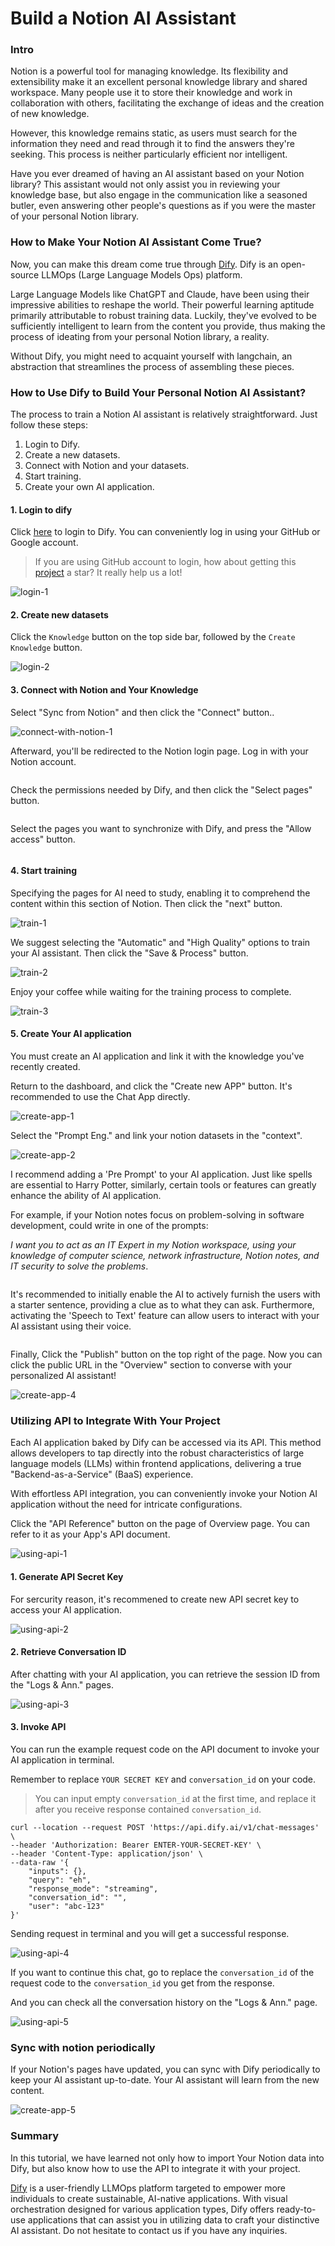 # Build a Notion AI Assistant

### Intro[​](https://wsyfin.com/notion-dify#intro) <a href="#intro" id="intro"></a>

Notion is a powerful tool for managing knowledge. Its flexibility and extensibility make it an excellent personal knowledge library and shared workspace. Many people use it to store their knowledge and work in collaboration with others, facilitating the exchange of ideas and the creation of new knowledge.

However, this knowledge remains static, as users must search for the information they need and read through it to find the answers they're seeking. This process is neither particularly efficient nor intelligent.

Have you ever dreamed of having an AI assistant based on your Notion library? This assistant would not only assist you in reviewing your knowledge base, but also engage in the communication like a seasoned butler, even answering other people's questions as if you were the master of your personal Notion library.

### How to Make Your Notion AI Assistant Come True?[​](https://wsyfin.com/notion-dify#how-to-make-your-notion-ai-assistant-come-true) <a href="#how-to-make-your-notion-ai-assistant-come-true" id="how-to-make-your-notion-ai-assistant-come-true"></a>

Now, you can make this dream come true through [Dify](https://dify.ai/). Dify is an open-source LLMOps (Large Language Models Ops) platform.

Large Language Models like ChatGPT and Claude, have been using their impressive abilities to reshape the world. Their powerful learning aptitude primarily attributable to robust training data. Luckily, they've evolved to be sufficiently intelligent to learn from the content you provide, thus making the process of ideating from your personal Notion library, a reality.

Without Dify, you might need to acquaint yourself with langchain, an abstraction that streamlines the process of assembling these pieces.

### How to Use Dify to Build Your Personal Notion AI Assistant?[​](https://wsyfin.com/notion-dify#how-to-use-dify-to-build-your-own-ai-assistant) <a href="#how-to-use-dify-to-build-your-own-ai-assistant" id="how-to-use-dify-to-build-your-own-ai-assistant"></a>

The process to train a Notion AI assistant is relatively straightforward. Just follow these steps:

1. Login to Dify.
2. Create a new datasets.
3. Connect with Notion and your datasets.
4. Start training.
5. Create your own AI application.

#### 1. Login to dify[​](https://wsyfin.com/notion-dify#1-login-to-dify) <a href="#id-1-login-to-dify" id="id-1-login-to-dify"></a>

Click [here](https://dify.ai/) to login to Dify. You can conveniently log in using your GitHub or Google account.

> If you are using GitHub account to login, how about getting this [project](https://github.com/langgenius/dify) a star? It really help us a lot!

![login-1](https://pan.wsyfin.com/f/ERGcp/login-1.png)

#### 2. Create new datasets[​](https://wsyfin.com/notion-dify#2-create-a-new-datasets)[​](https://wsyfin.com/notion-dify#2-create-a-new-datasets)

Click the `Knowledge` button on the top side bar, followed by the `Create Knowledge` button.

![login-2](https://pan.wsyfin.com/f/G6ziA/login-2.png)

#### 3. Connect with Notion and Your Knowledge[​](https://wsyfin.com/notion-dify#3-connect-with-notion-and-datasets)

Select "Sync from Notion" and then click the "Connect" button..

![connect-with-notion-1](https://pan.wsyfin.com/f/J6WsK/connect-with-notion-1.png)

Afterward, you'll be redirected to the Notion login page. Log in with your Notion account.

<figure><img src="https://pan.wsyfin.com/f/KrEi4/connect-with-notion-2.png" alt=""><figcaption></figcaption></figure>

Check the permissions needed by Dify, and then click the "Select pages" button.

<figure><img src="https://pan.wsyfin.com/f/L91iQ/connect-with-notion-3.png" alt=""><figcaption></figcaption></figure>

Select the pages you want to synchronize with Dify, and press the "Allow access" button.

<figure><img src="https://pan.wsyfin.com/f/M8Xtz/connect-with-notion-4.png" alt=""><figcaption></figcaption></figure>

#### 4. Start training[​](https://wsyfin.com/notion-dify#4-start-training) <a href="#id-4-start-training" id="id-4-start-training"></a>

Specifying the pages for AI need to study, enabling it to comprehend the content within this section of Notion. Then click the "next" button.

![train-1](https://pan.wsyfin.com/f/Nkjuj/train-1.png)

We suggest selecting the "Automatic" and "High Quality" options to train your AI assistant. Then click the "Save & Process" button.

![train-2](https://pan.wsyfin.com/f/OYoCv/train-2.png)

Enjoy your coffee while waiting for the training process to complete.

![train-3](https://pan.wsyfin.com/f/PN9F3/train-3.png)

#### 5. Create Your AI application[​](https://wsyfin.com/notion-dify#5-create-your-ai-application) <a href="#id-5-create-your-own-ai-application" id="id-5-create-your-own-ai-application"></a>

You must create an AI application and link it with the knowledge you've recently created.

Return to the dashboard, and click the "Create new APP" button. It's recommended to use the Chat App directly.

![create-app-1](https://pan.wsyfin.com/f/QWRHo/create-app-1.png)

Select the "Prompt Eng." and link your notion datasets in the "context".

![create-app-2](https://pan.wsyfin.com/f/R6DT5/create-app-2.png)

I recommend adding a 'Pre Prompt' to your AI application. Just like spells are essential to Harry Potter, similarly, certain tools or features can greatly enhance the ability of AI application.

For example, if your Notion notes focus on problem-solving in software development, could write in one of the prompts:

_I want you to act as an IT Expert in my Notion workspace, using your knowledge of computer science, network infrastructure, Notion notes, and IT security to solve the problems_.

<figure><img src="/en/.gitbook/assets/learn-more/image (40).png" alt=""><figcaption></figcaption></figure>

It's recommended to initially enable the AI to actively furnish the users with a starter sentence, providing a clue as to what they can ask. Furthermore, activating the 'Speech to Text' feature can allow users to interact with your AI assistant using their voice.

<figure><img src="/en/.gitbook/assets/learn-more/image (3) (1) (1) (1) (1) (1) (1).png" alt=""><figcaption></figcaption></figure>

Finally, Click the "Publish" button on the top right of the page. Now you can click the public URL in the "Overview" section to converse with your personalized AI assistant!

![create-app-4](https://pan.wsyfin.com/f/W69cD/create-app-4.png)

### Utilizing API to Integrate With Your Project <a href="#utilizing-api-to-integrate-with-your-project" id="utilizing-api-to-integrate-with-your-project"></a>

Each AI application baked by Dify can be accessed via its API. This method allows developers to tap directly into the robust characteristics of large language models (LLMs) within frontend applications, delivering a true "Backend-as-a-Service" (BaaS) experience.

With effortless API integration, you can conveniently invoke your Notion AI application without the need for intricate configurations.

Click the "API Reference" button on the page of Overview page. You can refer to it as your App's API document.

![using-api-1](https://pan.wsyfin.com/f/wp0Cy/using-api-1.png)

#### 1. Generate API Secret Key[​](https://wsyfin.com/notion-dify#1-generate-api-secret-key) <a href="#id-1-generate-api-secret-key" id="id-1-generate-api-secret-key"></a>

For sercurity reason, it's recommened to create new API secret key to access your AI application.

![using-api-2](https://pan.wsyfin.com/f/xk2Fx/using-api-2.png)

#### 2. Retrieve Conversation ID[​](https://wsyfin.com/notion-dify#2-retrieve-conversation-id) <a href="#id-2-retrieve-conversation-id" id="id-2-retrieve-conversation-id"></a>

After chatting with your AI application, you can retrieve the session ID from the "Logs & Ann." pages.

![using-api-3](https://pan.wsyfin.com/f/yPXHL/using-api-3.png)

#### 3. Invoke API[​](https://wsyfin.com/notion-dify#3-invoke-api) <a href="#id-3-invoke-api" id="id-3-invoke-api"></a>

You can run the example request code on the API document to invoke your AI application in terminal.

Remember to replace `YOUR SECRET KEY` and `conversation_id` on your code.

> You can input empty `conversation_id` at the first time, and replace it after you receive response contained `conversation_id`.

```
curl --location --request POST 'https://api.dify.ai/v1/chat-messages' \
--header 'Authorization: Bearer ENTER-YOUR-SECRET-KEY' \
--header 'Content-Type: application/json' \
--data-raw '{
    "inputs": {},
    "query": "eh",
    "response_mode": "streaming",
    "conversation_id": "",
    "user": "abc-123"
}'
```

Sending request in terminal and you will get a successful response.

![using-api-4](https://pan.wsyfin.com/f/zpnI4/using-api-4.png)

If you want to continue this chat, go to replace the `conversation_id` of the request code to the `conversation_id` you get from the response.

And you can check all the conversation history on the "Logs & Ann." page.

![using-api-5](https://pan.wsyfin.com/f/ADQSE/using-api-5.png)

### Sync with notion periodically[​](https://wsyfin.com/notion-dify#sync-with-notion-periodically) <a href="#sync-with-notion-periodically" id="sync-with-notion-periodically"></a>

If your Notion's pages have updated, you can sync with Dify periodically to keep your AI assistant up-to-date. Your AI assistant will learn from the new content.

![create-app-5](https://pan.wsyfin.com/f/XDBfO/create-app-5.png)

### Summary[​](https://wsyfin.com/notion-dify#summary) <a href="#summary" id="summary"></a>

In this tutorial, we have learned not only how to import Your Notion data into Dify, but also know how to use the API to integrate it with your project.

[Dify](https://dify.ai/) is a user-friendly LLMOps platform targeted to empower more individuals to create sustainable, AI-native applications. With visual orchestration designed for various application types, Dify offers ready-to-use applications that can assist you in utilizing data to craft your distinctive AI assistant. Do not hesitate to contact us if you have any inquiries.
